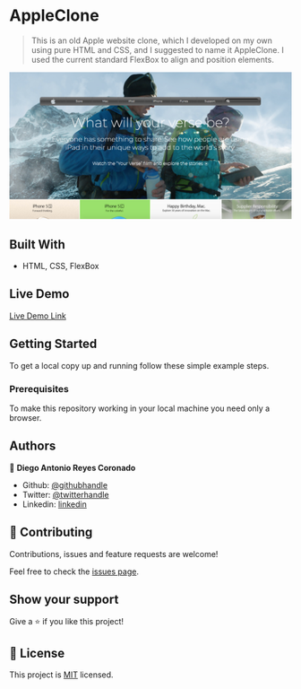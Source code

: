 # AppleClone

> This is an old Apple website clone, which I developed on my own using pure HTML and CSS, and I suggested to name it AppleClone. I used the current standard FlexBox to align and position elements.

![screenshot](./screenshot.png)

## Built With

- HTML, CSS, FlexBox

## Live Demo

[Live Demo Link](https://rawcdn.githack.com/xtrmdarc/background-and-gradients/9eab44a246332927144edf49e503e0a916a4fbd1/index.html)


## Getting Started

To get a local copy up and running follow these simple example steps.

### Prerequisites
To make this repository working in your local machine you need only a browser.

## Authors

👤 **Diego Antonio Reyes Coronado**

- Github: [@githubhandle](https://github.com/xtrmdarc)
- Twitter: [@twitterhandle](https://twitter.com/DiegoAn91629127)
- Linkedin: [linkedin](https://www.linkedin.com/in/diego-reyes-coronado-7a7189b7/)

## 🤝 Contributing

Contributions, issues and feature requests are welcome!

Feel free to check the [issues page](https://github.com/xtrmdarc/background-and-gradients/issues).

## Show your support

Give a ⭐️ if you like this project!

## 📝 License

This project is [MIT](lic.url) licensed.
